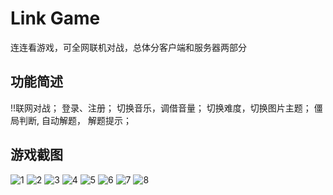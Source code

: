 # Link Game
连连看游戏，可全网联机对战，总体分客户端和服务器两部分

## 功能简述
!!联网对战；
登录、注册；
切换音乐，调借音量；
切换难度，切换图片主题；
僵局判断,
自动解题，
解题提示；

## 游戏截图
![1](https://img.aruoxi.top/linkgame/1.png)
![2](https://img.aruoxi.top/linkgame/2.png)
![3](https://img.aruoxi.top/linkgame/3.png)
![4](https://img.aruoxi.top/linkgame/4.png)
![5](https://img.aruoxi.top/linkgame/5.png)
![6](https://img.aruoxi.top/linkgame/6.png)
![7](https://img.aruoxi.top/linkgame/7.png)
![8](https://img.aruoxi.top/linkgame/8.png)
